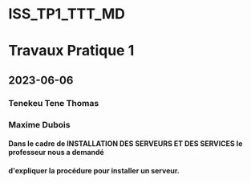 # ISS_TP1_TTT_MD
# Travaux Pratique 1
 
## 2023-06-06
### Tenekeu Tene Thomas
###  Maxime Dubois 

#### Dans le cadre de **INSTALLATION DES SERVEURS ET DES SERVICES** le professeur nous a demandé 
#### d'expliquer la procédure pour installer un serveur.
